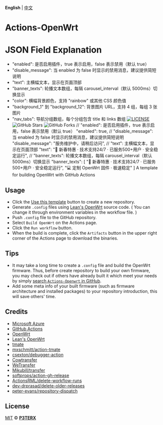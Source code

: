 **English** | [中文](https://p3terx.com/archives/build-openwrt-with-github-actions.html)

# Actions-OpenWrt
# JSON Field Explanation
- "enabled": 是否启用插件，true 表示启用，false 表示禁用（默认 true）
- "disable_message": 当 enabled 为 false 时显示的禁用消息，建议提供简短说明
- "text": 主横幅文本，显示在页面顶部
- "banner_texts": 轮播文本数组，每隔 carousel_interval（默认 5000ms）切换显示
- "color": 横幅背景颜色，支持 "rainbow" 或其他 CSS 颜色值
- "background_1" 到 "background_12": 背景图片 URL，支持 4 组，每组 3 张图片
- "nav_tabs": 导航分组数组，每个分组包含 title 和 links 数组
[![LICENSE](https://img.shields.io/github/license/mashape/apistatus.svg?style=flat-square&label=LICENSE)](https://github.com/P3TERX/Actions-OpenWrt/blob/master/LICENSE)
![GitHub Stars](https://img.shields.io/github/stars/P3TERX/Actions-OpenWrt.svg?style=flat-square&label=Stars&logo=github)
![GitHub Forks](https://img.shields.io/github/forks/P3TERX/Actions-OpenWrt.svg?style=flat-square&label=Forks&logo=github)
// "enabled": 是否启用插件，true 表示启用，false 表示禁用（默认 true）
"enabled": true,
// "disable_message": 当 enabled 为 false 时显示的禁用消息，建议提供简短说明
"disable_message": "服务维护中，请稍后访问",
// "text": 主横幅文本，显示在页面顶部
"text": "🎉 新春特惠 · 技术支持24/7 · 已服务500+用户 · 安全稳定运行",
// "banner_texts": 轮播文本数组，每隔 carousel_interval（默认 5000ms）切换显示
"banner_texts": [
  "🎉 新春特惠 · 技术支持24/7 · 已服务500+用户 · 安全稳定运行",
  "💻 定制 OpenWrt 固件 · 极速稳定"
]
A template for building OpenWrt with GitHub Actions

## Usage

- Click the [Use this template](https://github.com/P3TERX/Actions-OpenWrt/generate) button to create a new repository.
- Generate `.config` files using [Lean's OpenWrt](https://github.com/coolsnowwolf/lede) source code. ( You can change it through environment variables in the workflow file. )
- Push `.config` file to the GitHub repository.
- Select `Build OpenWrt` on the Actions page.
- Click the `Run workflow` button.
- When the build is complete, click the `Artifacts` button in the upper right corner of the Actions page to download the binaries.

## Tips

- It may take a long time to create a `.config` file and build the OpenWrt firmware. Thus, before create repository to build your own firmware, you may check out if others have already built it which meet your needs by simply [search `Actions-Openwrt` in GitHub](https://github.com/search?q=Actions-openwrt).
- Add some meta info of your built firmware (such as firmware architecture and installed packages) to your repository introduction, this will save others' time.

## Credits

- [Microsoft Azure](https://azure.microsoft.com)
- [GitHub Actions](https://github.com/features/actions)
- [OpenWrt](https://github.com/openwrt/openwrt)
- [Lean's OpenWrt](https://github.com/coolsnowwolf/lede)
- [tmate](https://github.com/tmate-io/tmate)
- [mxschmitt/action-tmate](https://github.com/mxschmitt/action-tmate)
- [csexton/debugger-action](https://github.com/csexton/debugger-action)
- [Cowtransfer](https://cowtransfer.com)
- [WeTransfer](https://wetransfer.com/)
- [Mikubill/transfer](https://github.com/Mikubill/transfer)
- [softprops/action-gh-release](https://github.com/softprops/action-gh-release)
- [ActionsRML/delete-workflow-runs](https://github.com/ActionsRML/delete-workflow-runs)
- [dev-drprasad/delete-older-releases](https://github.com/dev-drprasad/delete-older-releases)
- [peter-evans/repository-dispatch](https://github.com/peter-evans/repository-dispatch)

## License

[MIT](https://github.com/P3TERX/Actions-OpenWrt/blob/main/LICENSE) © [**P3TERX**](https://p3terx.com)
